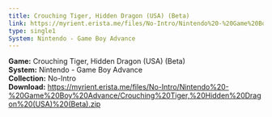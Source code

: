 ```yaml
---
title: Crouching Tiger, Hidden Dragon (USA) (Beta)
link: https://myrient.erista.me/files/No-Intro/Nintendo%20-%20Game%20Boy%20Advance/Crouching%20Tiger,%20Hidden%20Dragon%20(USA)%20(Beta).zip
type: single1
System: Nintendo - Game Boy Advance
---
```

<b>Game:</b> Crouching Tiger, Hidden Dragon (USA) (Beta)<br>
<b>System:</b> Nintendo - Game Boy Advance<br>
<b>Collection:</b> No-Intro<br>
<b>Download:</b> https://myrient.erista.me/files/No-Intro/Nintendo%20-%20Game%20Boy%20Advance/Crouching%20Tiger,%20Hidden%20Dragon%20(USA)%20(Beta).zip